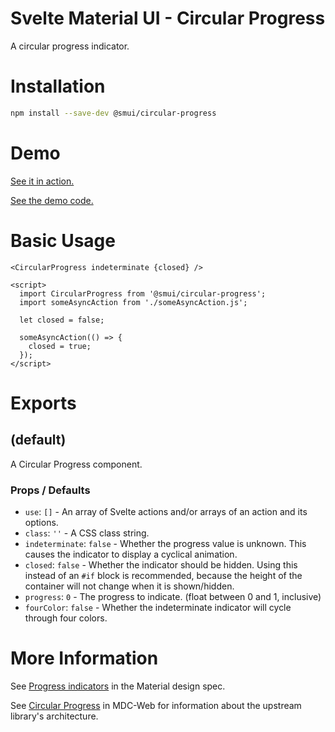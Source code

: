 # Svelte Material UI - Circular Progress

A circular progress indicator.

# Installation

```sh
npm install --save-dev @smui/circular-progress
```

# Demo

[See it in action.](https://sveltematerialui.com/demo/circular-progress)

[See the demo code.](/site/src/routes/demo/circular-progress/)

# Basic Usage

```svelte
<CircularProgress indeterminate {closed} />

<script>
  import CircularProgress from '@smui/circular-progress';
  import someAsyncAction from './someAsyncAction.js';

  let closed = false;

  someAsyncAction(() => {
    closed = true;
  });
</script>
```

# Exports

## (default)

A Circular Progress component.

### Props / Defaults

- `use`: `[]` - An array of Svelte actions and/or arrays of an action and its options.
- `class`: `''` - A CSS class string.
- `indeterminate`: `false` - Whether the progress value is unknown. This causes the indicator to display a cyclical animation.
- `closed`: `false` - Whether the indicator should be hidden. Using this instead of an `#if` block is recommended, because the height of the container will not change when it is shown/hidden.
- `progress`: `0` - The progress to indicate. (float between 0 and 1, inclusive)
- `fourColor`: `false` - Whether the indeterminate indicator will cycle through four colors.

# More Information

See [Progress indicators](https://material.io/components/progress-indicators) in the Material design spec.

See [Circular Progress](https://github.com/material-components/material-components-web/tree/v10.0.0/packages/mdc-circular-progress) in MDC-Web for information about the upstream library's architecture.
